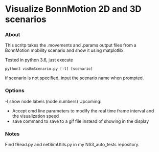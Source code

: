 # Visualize BonnMotion 2D and 3D scenarios
### About
This scritp takes the .movements and .params output files from a BonnMotion mobility scenario and show it using matplotlib

Tested in python 3.6, just execute
```{r}
python3 visBmScenario.py [-l] [scenario]
```
if scenario is not specified, input the scenario name when prompted. 

### Options
-l	show node labels (node numbers)
Upcoming:
- Accept cmd line parameters to modify the real time frame interval and the visualization speed
- save command to save to a gif file instead of showing in the display

### Notes
Find fRead.py and netSimUtils.py in my NS3_auto_tests repository.
